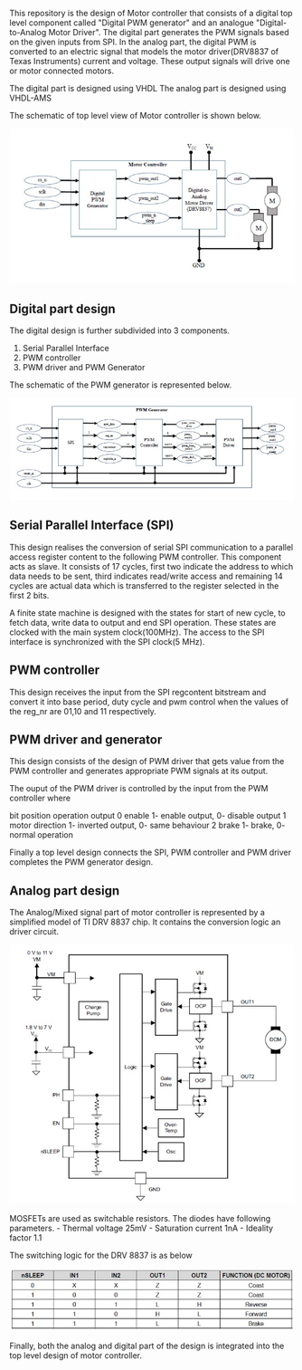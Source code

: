 
This repository is the design of Motor controller that consists of a digital top level component called "Digital PWM generator" and an analogue "Digital-to-Analog Motor Driver". The digital part generates the PWM signals based on the given inputs from SPI. In the analog part, the digital PWM is converted to an electric signal that models the motor driver(DRV8837 of Texas Instruments) current and voltage. These output signals will drive one or motor connected motors. 

The digital part is designed using VHDL
The analog part is designed using VHDL-AMS

The schematic of top level view of Motor controller is shown below.

![](motor_controller.jpg)

Digital part design
--------------------
The digital design is further subdivided into 3 components.

1. Serial Parallel Interface
2. PWM controller
3. PWM driver and PWM Generator

The schematic of the PWM generator is represented below.

![](PWM_generator.jpg)

Serial Parallel Interface (SPI)
-------------------------------
This design realises the conversion of serial SPI communication to a parallel access register content to the following PWM controller. This component acts as slave. It consists of 17 cycles, first two indicate the address to which data needs to be sent, third indicates read/write access and remaining 14 cycles are actual data which is transferred to the register selected in the first 2 bits.

A finite state machine is designed with the states for start of new cycle, to fetch data, write data to output and end SPI operation. These states are clocked with the main system clock(100MHz). The access to the SPI interface is synchronized with the SPI clock(5 MHz). 

PWM controller
--------------
This design receives the input from the SPI regcontent bitstream and convert it into base period, duty cycle and pwm control when the values of the reg_nr are 01,10 and 11 respectively. 

PWM driver and generator
------------------------
This design consists of the design of PWM driver that gets value from the PWM controller and generates appropriate PWM signals at its output. 

The ouput of the PWM driver is controlled by the input from the PWM controller where 

bit position	operation	output
0		enable		1- enable output, 0- disable output
1		motor direction	1- inverted output, 0- same behaviour
2		brake		1- brake, 0- normal operation

Finally a top level design connects the SPI, PWM controller and PWM driver completes the PWM generator design. 

Analog part design
------------------
The Analog/Mixed signal part of motor controller is represented by a simplified model of TI DRV 8837 chip. It contains the conversion logic an driver circuit.

![](DRV8837.jpg)

MOSFETs are used as switchable resistors.
The diodes have following parameters.
	- Thermal voltage 25mV
	- Saturation current 1nA
	- Ideality factor 1.1

The switching logic for the DRV 8837 is as below

![](switching_logic.jpg)

Finally, both the analog and digital part of the design is integrated into the top level design of motor controller.









